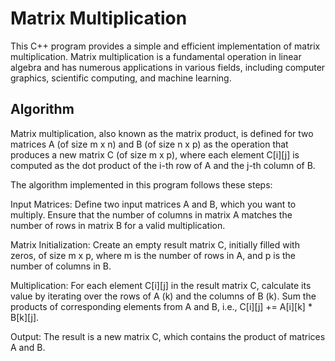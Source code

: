 # Matrix Multiplication 

This C++ program provides a simple and efficient implementation of matrix multiplication. Matrix multiplication is a fundamental operation in linear algebra and has numerous applications in various fields, including computer graphics, scientific computing, and machine learning.

## Algorithm

Matrix multiplication, also known as the matrix product, is defined for two matrices A (of size m x n) and B (of size n x p) as the operation that produces a new matrix C (of size m x p), where each element C[i][j] is computed as the dot product of the i-th row of A and the j-th column of B.

The algorithm implemented in this program follows these steps:

Input Matrices: Define two input matrices A and B, which you want to multiply. Ensure that the number of columns in matrix A matches the number of rows in matrix B for a valid multiplication.

Matrix Initialization: Create an empty result matrix C, initially filled with zeros, of size m x p, where m is the number of rows in A, and p is the number of columns in B.

Multiplication: For each element C[i][j] in the result matrix C, calculate its value by iterating over the rows of A (k) and the columns of B (k). Sum the products of corresponding elements from A and B, i.e., C[i][j] += A[i][k] * B[k][j].

Output: The result is a new matrix C, which contains the product of matrices A and B.

